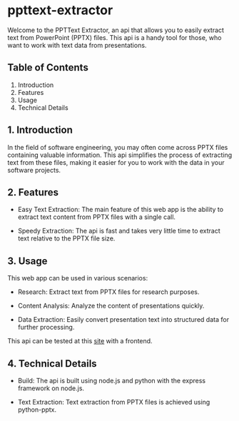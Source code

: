 # ppttext-extractor
Welcome to the PPTText Extractor, an api that allows you to easily extract text from PowerPoint (PPTX) files. This api is a handy tool for those, who want to work with text data from presentations.

## Table of Contents
1. Introduction
2. Features
3. Usage
4. Technical Details

## 1. Introduction
In the field of software engineering, you may often come across PPTX files containing valuable information. This api simplifies the process of extracting text from these files, making it easier for you to work with the data in your software projects.

## 2. Features
* Easy Text Extraction: The main feature of this web app is the ability to extract text content from PPTX files with a single call.

* Speedy Extraction: The api is fast and takes very little time to extract text relative to the PPTX file size.

## 3. Usage
This web app can be used in various scenarios:

* Research: Extract text from PPTX files for research purposes.

* Content Analysis: Analyze the content of presentations quickly.

* Data Extraction: Easily convert presentation text into structured data for further processing.

This api can be tested at this [site](ppttext-extractor.onrender.com) with a frontend.

## 4. Technical Details
* Build: The api is built using node.js and python with the express framework on node.js.

* Text Extraction: Text extraction from PPTX files is achieved using python-pptx.
